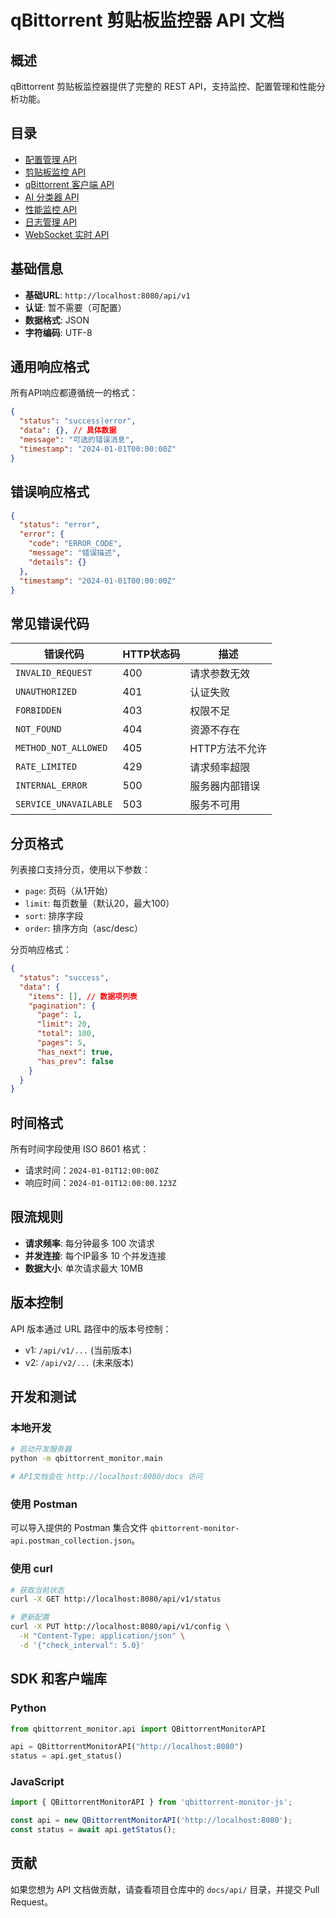 # qBittorrent 剪贴板监控器 API 文档

## 概述

qBittorrent 剪贴板监控器提供了完整的 REST API，支持监控、配置管理和性能分析功能。

## 目录

- [配置管理 API](config.md)
- [剪贴板监控 API](clipboard.md)
- [qBittorrent 客户端 API](qbittorrent.md)
- [AI 分类器 API](ai_classifier.md)
- [性能监控 API](performance.md)
- [日志管理 API](logging.md)
- [WebSocket 实时 API](websocket.md)

## 基础信息

- **基础URL**: `http://localhost:8080/api/v1`
- **认证**: 暂不需要（可配置）
- **数据格式**: JSON
- **字符编码**: UTF-8

## 通用响应格式

所有API响应都遵循统一的格式：

```json
{
  "status": "success|error",
  "data": {}, // 具体数据
  "message": "可选的错误消息",
  "timestamp": "2024-01-01T00:00:00Z"
}
```

## 错误响应格式

```json
{
  "status": "error",
  "error": {
    "code": "ERROR_CODE",
    "message": "错误描述",
    "details": {}
  },
  "timestamp": "2024-01-01T00:00:00Z"
}
```

## 常见错误代码

| 错误代码 | HTTP状态码 | 描述 |
|---------|-----------|------|
| `INVALID_REQUEST` | 400 | 请求参数无效 |
| `UNAUTHORIZED` | 401 | 认证失败 |
| `FORBIDDEN` | 403 | 权限不足 |
| `NOT_FOUND` | 404 | 资源不存在 |
| `METHOD_NOT_ALLOWED` | 405 | HTTP方法不允许 |
| `RATE_LIMITED` | 429 | 请求频率超限 |
| `INTERNAL_ERROR` | 500 | 服务器内部错误 |
| `SERVICE_UNAVAILABLE` | 503 | 服务不可用 |

## 分页格式

列表接口支持分页，使用以下参数：

- `page`: 页码（从1开始）
- `limit`: 每页数量（默认20，最大100）
- `sort`: 排序字段
- `order`: 排序方向（asc/desc）

分页响应格式：

```json
{
  "status": "success",
  "data": {
    "items": [], // 数据项列表
    "pagination": {
      "page": 1,
      "limit": 20,
      "total": 100,
      "pages": 5,
      "has_next": true,
      "has_prev": false
    }
  }
}
```

## 时间格式

所有时间字段使用 ISO 8601 格式：
- 请求时间：`2024-01-01T12:00:00Z`
- 响应时间：`2024-01-01T12:00:00.123Z`

## 限流规则

- **请求频率**: 每分钟最多 100 次请求
- **并发连接**: 每个IP最多 10 个并发连接
- **数据大小**: 单次请求最大 10MB

## 版本控制

API 版本通过 URL 路径中的版本号控制：
- v1: `/api/v1/...` (当前版本)
- v2: `/api/v2/...` (未来版本)

## 开发和测试

### 本地开发

```bash
# 启动开发服务器
python -m qbittorrent_monitor.main

# API文档会在 http://localhost:8080/docs 访问
```

### 使用 Postman

可以导入提供的 Postman 集合文件 `qbittorrent-monitor-api.postman_collection.json`。

### 使用 curl

```bash
# 获取当前状态
curl -X GET http://localhost:8080/api/v1/status

# 更新配置
curl -X PUT http://localhost:8080/api/v1/config \
  -H "Content-Type: application/json" \
  -d '{"check_interval": 5.0}'
```

## SDK 和客户端库

### Python

```python
from qbittorrent_monitor.api import QBittorrentMonitorAPI

api = QBittorrentMonitorAPI("http://localhost:8080")
status = api.get_status()
```

### JavaScript

```javascript
import { QBittorrentMonitorAPI } from 'qbittorrent-monitor-js';

const api = new QBittorrentMonitorAPI('http://localhost:8080');
const status = await api.getStatus();
```

## 贡献

如果您想为 API 文档做贡献，请查看项目仓库中的 `docs/api/` 目录，并提交 Pull Request。